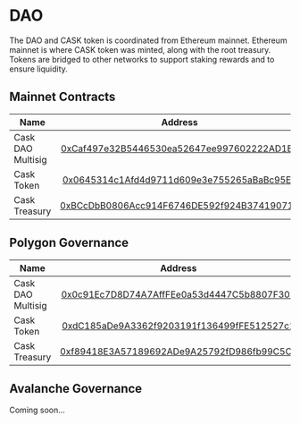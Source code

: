 # DAO

The DAO and CASK token is coordinated from Ethereum mainnet. Ethereum mainnet is where CASK token was minted, along with the 
root treasury. Tokens are bridged to other networks to support staking rewards and to ensure liquidity.

## Mainnet Contracts

| Name              |                                                        Address                                                        |
|-------------------|:---------------------------------------------------------------------------------------------------------------------:|
| Cask DAO Multisig | [0xCaf497e32B5446530ea52647ee997602222AD1E4](https://etherscan.io/address/0xCaf497e32B5446530ea52647ee997602222AD1E4) |
| Cask Token        |  [0x0645314c1Afd4d9711d609e3e755265aBaBc95Eb](https://etherscan.io/token/0x0645314c1Afd4d9711d609e3e755265aBaBc95Eb)  |
| Cask Treasury     | [0xBCcDbB0806Acc914F6746DE592f924B374190710](https://etherscan.io/address/0xBCcDbB0806Acc914F6746DE592f924B374190710) | 


## Polygon Governance

| Name              |                                                          Address                                                          |
|-------------------|:-------------------------------------------------------------------------------------------------------------------------:|
| Cask DAO Multisig |  [0x0c91Ec7D8D74A7AffFEe0a53d4447C5b8807F305](https://polygonscan.com/address/0x0c91Ec7D8D74A7AffFEe0a53d4447C5b8807F305) |
| Cask Token        |  [0xdC185aDe9A3362f9203191f136499fFE512527c1](https://polygonscan.com/token/0xdC185aDe9A3362f9203191f136499fFE512527c1)   |
| Cask Treasury     | [0xf89418E3A57189692ADe9A25792fD986fb99C5Ca](https://polygonscan.com/address/0xf89418E3A57189692ADe9A25792fD986fb99C5Ca)  | 

## Avalanche Governance

Coming soon...